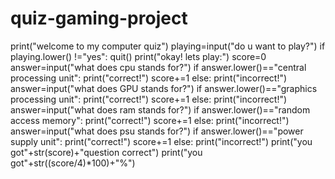# quiz-gaming-project
print("welcome to my computer quiz") playing=input("do u want to play?") if playing.lower() !="yes":     quit() print("okay! lets play:") score=0  answer=input("what does cpu stands for?") if answer.lower()=="central processing unit":     print("correct!")     score+=1 else:     print("incorrect!")  answer=input("what does GPU stands for?") if answer.lower()=="graphics processing unit":     print("correct!")     score+=1 else:     print("incorrect!")  answer=input("what does ram stands for?") if answer.lower()=="random access memory":     print("correct!")     score+=1 else:     print("incorrect!")  answer=input("what does psu stands for?") if answer.lower()=="power supply unit":     print("correct!")     score+=1 else:     print("incorrect!")  print("you got"+str(score)+"question correct") print("you got"+str((score/4)*100)+"%")
